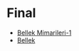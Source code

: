 # Final

<!--Index-->

- [Bellek Mimarileri-1](./Ders%20%C4%B0%C3%A7eri%C4%9Fi/Final/Bellek%20Mimarileri-1.pdf)
- [Bellek](./Ders%20%C4%B0%C3%A7eri%C4%9Fi/Final/Bellek.pdf)

<!--Index-->
